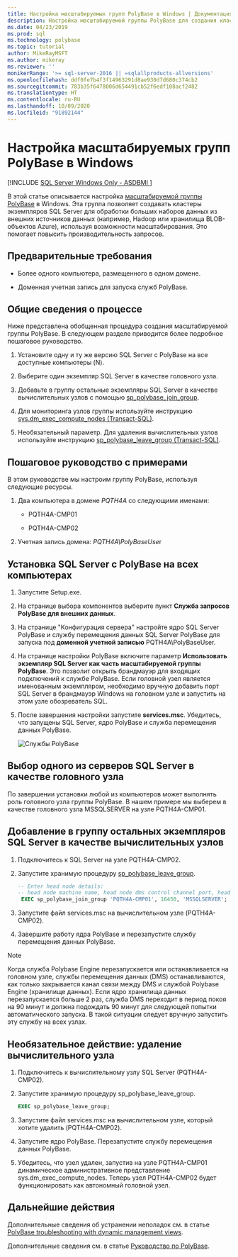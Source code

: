 ```yaml
---
title: Настройка масштабируемых групп PolyBase в Windows | Документация Майкрософт
description: Настройка масштабируемой группы PolyBase для создания кластера экземпляров SQL Server. Повышает производительность запросов для больших наборов данных из внешних источников.
ms.date: 04/23/2019
ms.prod: sql
ms.technology: polybase
ms.topic: tutorial
author: MikeRayMSFT
ms.author: mikeray
ms.reviewer: ''
monikerRange: '>= sql-server-2016 || =sqlallproducts-allversions'
ms.openlocfilehash: ddf0fe7b4f3f14963291d8ae930d7d680c374cb2
ms.sourcegitcommit: 783b35f6478006d654491cb52f6edf108acf2482
ms.translationtype: HT
ms.contentlocale: ru-RU
ms.lasthandoff: 10/09/2020
ms.locfileid: "91892144"
---
```

# <a name="configure-polybase-scale-out-groups-on-windows"></a>Настройка масштабируемых групп PolyBase в Windows

[!INCLUDE [SQL Server Windows Only - ASDBMI ](../../includes/applies-to-version/sql-windows-only-asdbmi.md)]

В этой статье описывается настройка [масштабируемой группы PolyBase](polybase-scale-out-groups.md) в Windows. Эта группа позволяет создавать кластеры экземпляров SQL Server для обработки больших наборов данных из внешних источников данных (например, Hadoop или хранилища BLOB-объектов Azure), используя возможности масштабирования. Это помогает повысить производительность запросов.

## <a name="prerequisites"></a>Предварительные требования
  
- Более одного компьютера, размещенного в одном домене.  
  
- Доменная учетная запись для запуска служб PolyBase.  
  
## <a name="process-overview"></a>Общие сведения о процессе

Ниже представлена обобщенная процедура создания масштабируемой группы PolyBase. В следующем разделе приводится более подробное пошаговое руководство.
  
1. Установите одну и ту же версию SQL Server с PolyBase на все доступные компьютеры (N).
  
2. Выберите один экземпляр SQL Server в качестве головного узла. 
  
3. Добавьте в группу остальные экземпляры SQL Server в качестве вычислительных узлов с помощью [sp_polybase_join_group](../../relational-databases/system-stored-procedures/polybase-stored-procedures-sp-polybase-join-group.md).

4. Для мониторинга узлов группы используйте инструкцию [sys.dm_exec_compute_nodes (Transact-SQL)](../../relational-databases/system-dynamic-management-views/sys-dm-exec-compute-nodes-transact-sql.md).

5. Необязательный параметр. Для удаления вычислительных узлов используйте инструкцию [sp_polybase_leave_group (Transact-SQL)](../../relational-databases/system-stored-procedures/polybase-stored-procedures-sp-polybase-leave-group.md).

## <a name="example-walk-through"></a>Пошаговое руководство с примерами

В этом руководстве мы настроим группу PolyBase, используя следующие ресурсы.  
  
1. Два компьютера в домене *PQTH4A* со следующими именами:  
  
   - PQTH4A-CMP01  
  
   - PQTH4A-CMP02  
  
2. Учетная запись домена: *PQTH4A\PolyBaseUse*r  

## <a name="install-sql-server-with-polybase-on-all-machines"></a>Установка SQL Server с PolyBase на всех компьютерах

1. Запустите Setup.exe.
  
2. На странице выбора компонентов выберите пункт **Служба запросов PolyBase для внешних данных**.
  
3. На странице "Конфигурация сервера" настройте ядро SQL Server PolyBase и службу перемещения данных SQL Server PolyBase для запуска под **доменной учетной записью** PQTH4A\PolyBaseUser.
  
4. На странице настройки PolyBase включите параметр **Использовать экземпляр SQL Server как часть масштабируемой группы PolyBase**. Это позволит открыть брандмауэр для входящих подключений к службе PolyBase. Если головной узел является именованным экземпляром, необходимо вручную добавить порт SQL Server в брандмауэр Windows на головном узле и запустить на этом узле обозреватель SQL.
  
5. После завершения настройки запустите **services.msc**. Убедитесь, что запущены SQL Server, ядро PolyBase и служба перемещения данных PolyBase.
  
   ![Службы PolyBase](../../relational-databases/polybase/media/polybase-services.png "Службы PolyBase")  
  
## <a name="select-one-sql-server-as-head-node"></a>Выбор одного из серверов SQL Server в качестве головного узла  
  
По завершении установки любой из компьютеров может выполнять роль головного узла группы PolyBase. В нашем примере мы выберем в качестве головного узла MSSQLSERVER на узле PQTH4A-CMP01.
  
## <a name="add-other-sql-server-instances-as-compute-nodes"></a>Добавление в группу остальных экземпляров SQL Server в качестве вычислительных узлов  
  
1. Подключитесь к SQL Server на узле PQTH4A-CMP02.
  
2. Запустите хранимую процедуру [sp_polybase_leave_group](../../relational-databases/system-stored-procedures/polybase-stored-procedures-sp-polybase-join-group.md).

   ```sql
   -- Enter head node details:
   -- head node machine name, head node dms control channel port, head node sql server name  
    EXEC sp_polybase_join_group 'PQTH4A-CMP01', 16450, 'MSSQLSERVER';
   ```  

3. Запустите файл services.msc на вычислительном узле (PQTH4A-CMP02).
  
4. Завершите работу ядра PolyBase и перезапустите службу перемещения данных PolyBase.

> [!NOTE] 
> Когда служба Polybase Engine перезапускается или останавливается на головном узле, службы перемещения данных (DMS) останавливаются, как только закрывается канал связи между DMS и службой Polybase Engine (хранилище данных). Если ядро хранилища данных перезапускается больше 2 раз, служба DMS переходит в период покоя на 90 минут и должна подождать 90 минут для следующей попытки автоматического запуска. В такой ситуации следует вручную запустить эту службу на всех узлах.

## <a name="optional-remove-a-compute-node"></a>Необязательное действие: удаление вычислительного узла  
  
1. Подключитесь к вычислительному узлу SQL Server (PQTH4A-CMP02).
  
2. Запустите хранимую процедуру sp_polybase_leave_group.
  
    ```sql  
    EXEC sp_polybase_leave_group;  
    ```  
  
3. Запустите файл services.msc на вычислительном узле, который хотите удалить (PQTH4A-CMP02).
  
4. Запустите ядро PolyBase. Перезапустите службу перемещения данных PolyBase.
  
5. Убедитесь, что узел удален, запустив на узле PQTH4A-CMP01 динамическое административное представление sys.dm_exec_compute_nodes. Теперь узел PQTH4A-CMP02 будет функционировать как автономный головной узел.  
  
## <a name="next-steps"></a>Дальнейшие действия  

Дополнительные сведения об устранении неполадок см. в статье [PolyBase troubleshooting with dynamic management views](/previous-versions/sql/sql-server-2016/mt146389(v=sql.130)).
  
Дополнительные сведения см. в статье [Руководство по PolyBase](../../relational-databases/polybase/polybase-guide.md).